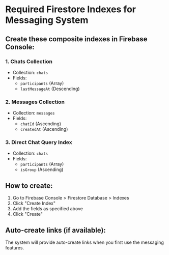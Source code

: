 # Required Firestore Indexes for Messaging System

## Create these composite indexes in Firebase Console:

### 1. Chats Collection
- Collection: `chats`
- Fields: 
  - `participants` (Array)
  - `lastMessageAt` (Descending)

### 2. Messages Collection  
- Collection: `messages`
- Fields:
  - `chatId` (Ascending)
  - `createdAt` (Ascending)

### 3. Direct Chat Query Index
- Collection: `chats`
- Fields:
  - `participants` (Array)
  - `isGroup` (Ascending)

## How to create:
1. Go to Firebase Console > Firestore Database > Indexes
2. Click "Create Index"
3. Add the fields as specified above
4. Click "Create"

## Auto-create links (if available):
The system will provide auto-create links when you first use the messaging features.